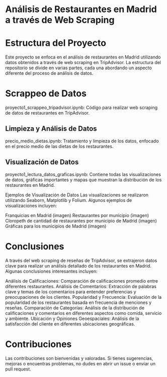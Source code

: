 
# Análisis de Restaurantes en Madrid a través de Web Scraping

# Estructura del Proyecto

Este proyecto se enfoca en el análisis de restaurantes en Madrid utilizando datos obtenidos a través de web scraping en TripAdvisor. La estructura del repositorio se divide en varias partes, cada una abordando un aspecto diferente del proceso de análisis de datos.

# Scrappeo de Datos 

proyecto1_scrappeo_tripadvisor.ipynb: Código para realizar web scraping de datos de restaurantes en TripAdvisor.

## Limpieza y Análisis de Datos

precio_medio_dietas.ipynb: Tratamiento y limpieza de los datos, enfocado en el precio medio de las dietas de los restaurantes.

## Visualización de Datos

proyecto1_lectura_datos_graficas.ipynb: Contiene todas las visualizaciones de datos, gráficas importantes y mapas que muestran la distribución de los restaurantes en Madrid.

Ejemplos de Visualización de Datos
Las visualizaciones se realizaron utilizando Seaborn, Matplotlib y Folium. Algunos ejemplos de visualizaciones incluyen:

Franquicias en Madrid (imagen)
Restaurantes por municipio (imagen)
Cloropeth de cantidad de restaurantes por municipio de Madrid (imagen)
Gráficas para los municipios de Madrid (imagen)

# Conclusiones
A través del web scraping de reseñas de TripAdvisor, se extrajeron datos clave para realizar un análisis detallado de los restaurantes en Madrid. Algunas conclusiones interesantes incluyen:

Análisis de Calificaciones: Comparación de calificaciones promedio entre diferentes restaurantes.
Análisis de Comentarios: Extracción de palabras clave y temas de los comentarios para entender preferencias y preocupaciones de los clientes.
Popularidad y Frecuencia: Evaluación de la popularidad de los restaurantes basada en frecuencia de menciones y reseñas.
Comparación de Categorías: Análisis de la distribución de calificaciones y comentarios en diferentes aspectos como comida, servicio y ambiente.
Ubicación y Opiniones Geoespaciales: Análisis de la satisfacción del cliente en diferentes ubicaciones geográficas.

# Contribuciones

Las contribuciones son bienvenidas y valoradas. Si tienes sugerencias, mejoras o encuentras problemas, no dudes en abrir un issue o enviar un pull request.
